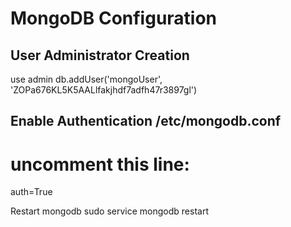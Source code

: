 

# MongoDB Configuration


## User Administrator Creation
  use admin
  db.addUser('mongoUser', 'ZOPa676KL5K5AALlfakjhdf7adfh47r3897gl')


##  Enable Authentication /etc/mongodb.conf
  # uncomment this line:
  auth=True

Restart mongodb
  sudo service mongodb restart


